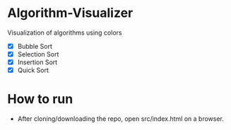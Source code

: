 # Algorithm-Visualizer
Visualization of algorithms using colors

- [x] Bubble Sort
- [x] Selection Sort
- [x] Insertion Sort
- [x] Quick Sort

# How to run

* After cloning/downloading the repo, open src/index.html on a browser.

